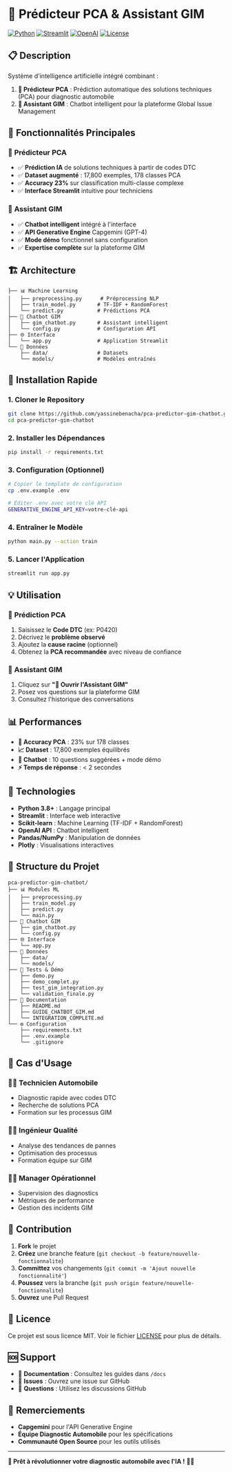 

# 🔧 Prédicteur PCA & Assistant GIM

[![Python](https://img.shields.io/badge/Python-3.8+-blue.svg)](https://python.org)
[![Streamlit](https://img.shields.io/badge/Streamlit-1.28+-red.svg)](https://streamlit.io)
[![OpenAI](https://img.shields.io/badge/OpenAI-API-green.svg)](https://openai.com)
[![License](https://img.shields.io/badge/License-MIT-yellow.svg)](LICENSE)

## 📋 Description

Système d'intelligence artificielle intégré combinant :

1. **🎯 Prédicteur PCA** : Prédiction automatique des solutions techniques (PCA) pour diagnostic automobile
2. **🤖 Assistant GIM** : Chatbot intelligent pour la plateforme Global Issue Management

## 🚀 Fonctionnalités Principales

### 🔧 **Prédicteur PCA**
- ✅ **Prédiction IA** de solutions techniques à partir de codes DTC
- ✅ **Dataset augmenté** : 17,800 exemples, 178 classes PCA
- ✅ **Accuracy 23%** sur classification multi-classe complexe
- ✅ **Interface Streamlit** intuitive pour techniciens

### 🤖 **Assistant GIM**
- ✅ **Chatbot intelligent** intégré à l'interface
- ✅ **API Generative Engine** Capgemini (GPT-4)
- ✅ **Mode démo** fonctionnel sans configuration
- ✅ **Expertise complète** sur la plateforme GIM

## 🏗️ Architecture

```
├── 📊 Machine Learning
│   ├── preprocessing.py      # Préprocessing NLP
│   ├── train_model.py       # TF-IDF + RandomForest
│   └── predict.py           # Prédictions PCA
├── 🤖 Chatbot GIM
│   ├── gim_chatbot.py       # Assistant intelligent
│   └── config.py            # Configuration API
├── 🌐 Interface
│   └── app.py               # Application Streamlit
└── 📁 Données
    ├── data/                # Datasets
    └── models/              # Modèles entraînés
```

## 🚀 Installation Rapide

### 1. **Cloner le Repository**
```bash
git clone https://github.com/yassinebenacha/pca-predictor-gim-chatbot.git
cd pca-predictor-gim-chatbot
```

### 2. **Installer les Dépendances**
```bash
pip install -r requirements.txt
```

### 3. **Configuration (Optionnel)**
```bash
# Copier le template de configuration
cp .env.example .env

# Éditer .env avec votre clé API
GENERATIVE_ENGINE_API_KEY=votre-clé-api
```

### 4. **Entraîner le Modèle**
```bash
python main.py --action train
```

### 5. **Lancer l'Application**
```bash
streamlit run app.py
```

## 💡 Utilisation

### 🎯 **Prédiction PCA**
1. Saisissez le **Code DTC** (ex: P0420)
2. Décrivez le **problème observé**
3. Ajoutez la **cause racine** (optionnel)
4. Obtenez la **PCA recommandée** avec niveau de confiance

### 🤖 **Assistant GIM**
1. Cliquez sur **"🤖 Ouvrir l'Assistant GIM"**
2. Posez vos questions sur la plateforme GIM
3. Consultez l'historique des conversations

## 📊 Performances

- **🎯 Accuracy PCA** : 23% sur 178 classes
- **📈 Dataset** : 17,800 exemples équilibrés
- **🤖 Chatbot** : 10 questions suggérées + mode démo
- **⚡ Temps de réponse** : < 2 secondes

## 🔧 Technologies

- **Python 3.8+** : Langage principal
- **Streamlit** : Interface web interactive
- **Scikit-learn** : Machine Learning (TF-IDF + RandomForest)
- **OpenAI API** : Chatbot intelligent
- **Pandas/NumPy** : Manipulation de données
- **Plotly** : Visualisations interactives

## 📁 Structure du Projet

```
pca-predictor-gim-chatbot/
├── 📊 Modules ML
│   ├── preprocessing.py
│   ├── train_model.py
│   ├── predict.py
│   └── main.py
├── 🤖 Chatbot GIM
│   ├── gim_chatbot.py
│   └── config.py
├── 🌐 Interface
│   └── app.py
├── 📁 Données
│   ├── data/
│   └── models/
├── 🧪 Tests & Démo
│   ├── demo.py
│   ├── demo_complet.py
│   ├── test_gim_integration.py
│   └── validation_finale.py
├── 📖 Documentation
│   ├── README.md
│   ├── GUIDE_CHATBOT_GIM.md
│   └── INTEGRATION_COMPLETE.md
└── ⚙️ Configuration
    ├── requirements.txt
    ├── .env.example
    └── .gitignore
```

## 🎯 Cas d'Usage

### 👨‍🔧 **Technicien Automobile**
- Diagnostic rapide avec codes DTC
- Recherche de solutions PCA
- Formation sur les processus GIM

### 👨‍💼 **Ingénieur Qualité**
- Analyse des tendances de pannes
- Optimisation des processus
- Formation équipe sur GIM

### 👨‍💻 **Manager Opérationnel**
- Supervision des diagnostics
- Métriques de performance
- Gestion des incidents GIM

## 🤝 Contribution

1. **Fork** le projet
2. **Créez** une branche feature (`git checkout -b feature/nouvelle-fonctionnalite`)
3. **Committez** vos changements (`git commit -m 'Ajout nouvelle fonctionnalité'`)
4. **Poussez** vers la branche (`git push origin feature/nouvelle-fonctionnalite`)
5. **Ouvrez** une Pull Request

## 📄 Licence

Ce projet est sous licence MIT. Voir le fichier [LICENSE](LICENSE) pour plus de détails.

## 🆘 Support

- 📖 **Documentation** : Consultez les guides dans `/docs`
- 🐛 **Issues** : Ouvrez une issue sur GitHub
- 💬 **Questions** : Utilisez les discussions GitHub

## 🎉 Remerciements

- **Capgemini** pour l'API Generative Engine
- **Équipe Diagnostic Automobile** pour les spécifications
- **Communauté Open Source** pour les outils utilisés

---

**🚗 Prêt à révolutionner votre diagnostic automobile avec l'IA !** 🔧🤖

